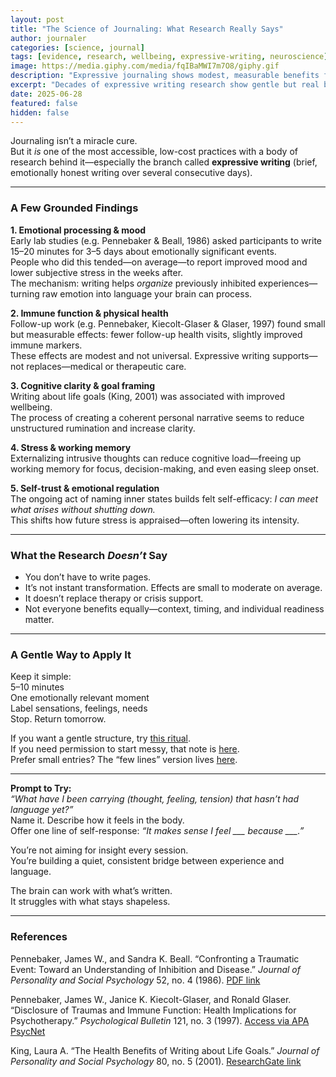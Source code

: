 ```yaml
---
layout: post
title: "The Science of Journaling: What Research Really Says"
author: journaler
categories: [science, journal]
tags: [evidence, research, wellbeing, expressive-writing, neuroscience]
image: https://media.giphy.com/media/fqIBaMWI7m7O8/giphy.gif
description: "Expressive journaling shows modest, measurable benefits for mood, stress regulation, immune markers, and cognitive processing—without needing long pages."
excerpt: "Decades of expressive writing research show gentle but real benefits for emotional regulation, stress, and even some physical health markers. Here’s what the studies actually found (and what they didn’t)."
date: 2025-06-28
featured: false
hidden: false
---
```


Journaling isn’t a miracle cure.  
But it *is* one of the most accessible, low-cost practices with a body of research behind it—especially the branch called **expressive writing** (brief, emotionally honest writing over several consecutive days).

---

### A Few Grounded Findings

**1. Emotional processing & mood**  
Early lab studies (e.g. Pennebaker & Beall, 1986) asked participants to write 15–20 minutes for 3–5 days about emotionally significant events.  
People who did this tended—on average—to report improved mood and lower subjective stress in the weeks after.  
The mechanism: writing helps *organize* previously inhibited experiences—turning raw emotion into language your brain can process.

**2. Immune function & physical health**  
Follow-up work (e.g. Pennebaker, Kiecolt-Glaser & Glaser, 1997) found small but measurable effects: fewer follow-up health visits, slightly improved immune markers.  
These effects are modest and not universal. Expressive writing supports—not replaces—medical or therapeutic care.

**3. Cognitive clarity & goal framing**  
Writing about life goals (King, 2001) was associated with improved wellbeing.  
The process of creating a coherent personal narrative seems to reduce unstructured rumination and increase clarity.

**4. Stress & working memory**  
Externalizing intrusive thoughts can reduce cognitive load—freeing up working memory for focus, decision-making, and even easing sleep onset.

**5. Self-trust & emotional regulation**  
The ongoing act of naming inner states builds felt self-efficacy: *I can meet what arises without shutting down.*  
This shifts how future stress is appraised—often lowering its intensity.

---

### What the Research *Doesn’t* Say

- You don’t have to write pages.  
- It’s not instant transformation. Effects are small to moderate on average.  
- It doesn’t replace therapy or crisis support.  
- Not everyone benefits equally—context, timing, and individual readiness matter.

---

### A Gentle Way to Apply It

Keep it simple:  
5–10 minutes  
One emotionally relevant moment  
Label sensations, feelings, needs  
Stop. Return tomorrow.

If you want a gentle structure, try [this ritual](/journaling-ritual/).  
If you need permission to start messy, that note is [here](/start-where-you-are/).  
Prefer small entries? The “few lines” version lives [here](/a-few-lines-a-day/).

---

**Prompt to Try:**  
*“What have I been carrying (thought, feeling, tension) that hasn’t had language yet?”*  
Name it. Describe how it feels in the body.  
Offer one line of self-response: *“It makes sense I feel ___ because ___.”*

You’re not aiming for insight every session.  
You’re building a quiet, consistent bridge between experience and language.

The brain can work with what’s written.  
It struggles with what stays shapeless.

---

### References

Pennebaker, James W., and Sandra K. Beall. “Confronting a Traumatic Event: Toward an Understanding of Inhibition and Disease.” *Journal of Personality and Social Psychology* 52, no. 4 (1986). [PDF link](https://www.researchgate.net/profile/James-Pennebaker/publication/19415586_Confronting_a_Traumatic_Event_Toward_an_Understanding_of_Inhibition_and_Disease/links/571e3c1708aed056fa226991/Confronting-a-Traumatic-Event-Toward-an-Understanding-of-Inhibition-and-Disease.pdf)

Pennebaker, James W., Janice K. Kiecolt-Glaser, and Ronald Glaser. “Disclosure of Traumas and Immune Function: Health Implications for Psychotherapy.” *Psychological Bulletin* 121, no. 3 (1997). [Access via APA PsycNet](https://psycnet.apa.org/record/1988-27259-001)

King, Laura A. “The Health Benefits of Writing about Life Goals.” *Journal of Personality and Social Psychology* 80, no. 5 (2001). [ResearchGate link](https://www.researchgate.net/publication/247895325_The_Health_Benefits_of_Writing_about_Life_Goals)
